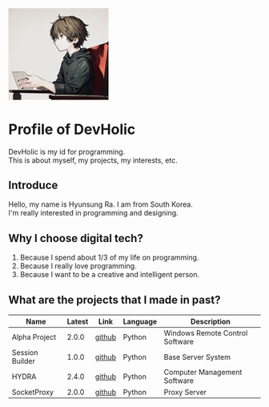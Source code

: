 <img src="DevHolic.jpg" width="200">

# Profile of DevHolic
DevHolic is my id for programming.<br>
This is about myself, my projects, my interests, etc.

## Introduce
Hello, my name is Hyunsung Ra. I am from South Korea.<br>
I'm really interested in programming and designing.<br>

## Why I choose digital tech?
1. Because I spend about 1/3 of my life on programming.
2. Because I really love programming.
3. Because I want to be a creative and intelligent person.

## What are the projects that I made in past?
| Name | Latest | Link | Language | Description |
| -----| -------| ---- | -------- | ----------- |
| Alpha Project | 2.0.0 | [github](https://github.com/rajashua/Alpha/) | Python | Windows Remote Control Software |
| Session Builder | 1.0.0 | [github](https://github.com/rajashua/SessionBuilder/) | Python | Base Server System |
| HYDRA | 2.4.0 | [github](https://github.com/nexaofficialcompany/HYDRA) | Python | Computer Management Software |
| SocketProxy | 2.0.0 | [github](https://github.com/nexaofficialcompany/SocketProxy) | Python | Proxy Server |
